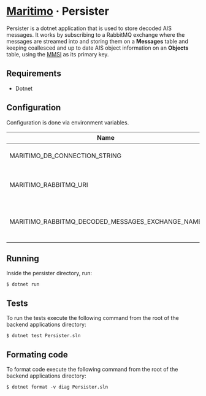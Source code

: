 # [Maritimo](https://maritimo.digital/) &middot; Persister

Persister is a dotnet application that is used to store decoded AIS messages. It works by subscribing to a RabbitMQ exchange where the messages are streamed into and storing them on a **Messages** table and keeping coallesced and up to date AIS object information on an **Objects** table, using the [MMSI](https://en.wikipedia.org/wiki/Maritime_Mobile_Service_Identity) as its primary key.

## Requirements

- Dotnet

## Configuration

Configuration is done via environment variables.

| Name                                             | Description                               |
| ------------------------------------------------ | ----------------------------------------- |
| MARITIMO_DB_CONNECTION_STRING                    | Database connection string                |
| MARITIMO_RABBITMQ_URI                            | URI for the RabbitMQ broker instance      |
| MARITIMO_RABBITMQ_DECODED_MESSAGES_EXCHANGE_NAME | Broker exchange name for decoded messages |

## Running

Inside the persister directory, run:

    $ dotnet run

## Tests

To run the tests execute the following command from the root of the backend applications directory:

    $ dotnet test Persister.sln

## Formating code

To format code execute the following command from the root of the backend applications directory:

    $ dotnet format -v diag Persister.sln
